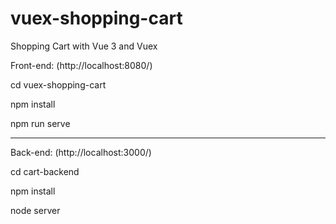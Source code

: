 # vuex-shopping-cart
Shopping Cart with Vue 3 and Vuex

Front-end: (http://localhost:8080/)

cd vuex-shopping-cart

npm install

npm run serve

-------
Back-end: (http://localhost:3000/)

cd cart-backend

npm install

node server
